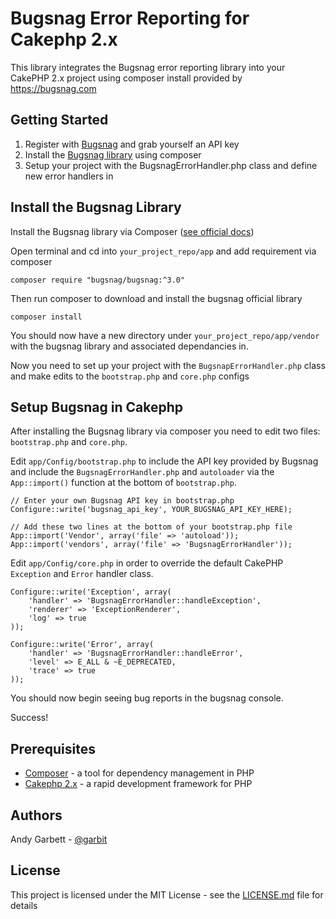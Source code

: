 # Bugsnag Error Reporting for Cakephp 2.x

This library integrates the Bugsnag error reporting library into your CakePHP 2.x project using composer install provided by https://bugsnag.com

## Getting Started
1. Register with [Bugsnag](https://bugsnag.com) and grab yourself an API key
2. Install the [Bugsnag library](https://docs.bugsnag.com/platforms/php/other) using composer
3. Setup your project with the BugsnagErrorHandler.php class and define new error handlers in

## Install the Bugsnag Library
Install the Bugsnag library via Composer ([see official docs](https://docs.bugsnag.com/platforms/php/other/))

Open terminal and cd into `your_project_repo/app` and add requirement via composer

    composer require "bugsnag/bugsnag:^3.0"

Then run composer to download and install the bugsnag official library

    composer install

You should now have a new directory under `your_project_repo/app/vendor` with the bugsnag library and associated dependancies in.

Now you need to set up your project with the `BugsnapErrorHandler.php` class and make edits to the `bootstrap.php` and `core.php` configs

## Setup Bugsnag in Cakephp
After installing the Bugsnag library via composer you need to edit two files: `bootstrap.php` and `core.php`.

Edit `app/Config/bootstrap.php` to include the API key provided by Bugsnag and include the `BugsnagErrorHandler.php` and `autoloader` via the `App::import()` function at the bottom of `bootstrap.php`.

    // Enter your own Bugsnag API key in bootstrap.php
    Configure::write('bugsnag_api_key', YOUR_BUGSNAG_API_KEY_HERE);

    // Add these two lines at the bottom of your bootstrap.php file
    App::import('Vendor', array('file' => 'autoload'));
    App::import('vendors', array('file' => 'BugsnagErrorHandler'));

Edit `app/Config/core.php` in order to override the default CakePHP `Exception` and `Error` handler class.

    Configure::write('Exception', array(
        'handler' => 'BugsnagErrorHandler::handleException',
	    'renderer' => 'ExceptionRenderer',
	    'log' => true
    ));

    Configure::write('Error', array(
        'handler' => 'BugsnagErrorHandler::handleError',
        'level' => E_ALL & ~E_DEPRECATED,
	    'trace' => true
    ));


You should now begin seeing bug reports in the bugsnag console.

Success!

## Prerequisites
* [Composer](https://getcomposer.org) - a tool for dependency management in PHP
* [Cakephp 2.x](https://cakephp.org) - a rapid development framework for PHP

## Authors
Andy Garbett - [@garbit](https://twitter.com/garbit)

## License

This project is licensed under the MIT License - see the [LICENSE.md](LICENSE.md) file for details